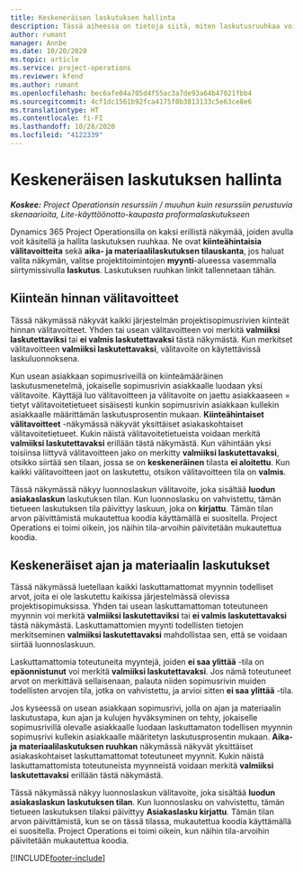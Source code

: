 ```yaml
---
title: Keskeneräisen laskutuksen hallinta
description: Tässä aiheessa on tietoja siitä, miten laskutusruuhkaa voidaan tarkastella ja käsitellä Project Operationsissa.
author: rumant
manager: Annbe
ms.date: 10/20/2020
ms.topic: article
ms.service: project-operations
ms.reviewer: kfend
ms.author: rumant
ms.openlocfilehash: bec6afe04a705d4f55ac3a7de93a64b47021fbb4
ms.sourcegitcommit: 4cf1dc1561b92fca4175f0b3813133c5e63ce8e6
ms.translationtype: HT
ms.contentlocale: fi-FI
ms.lasthandoff: 10/28/2020
ms.locfileid: "4122339"
---
```

# <a name="manage-the-billing-backlog"></a>Keskeneräisen laskutuksen hallinta

_**Koskee:** Project Operationsin resurssiin / muuhun kuin resurssiin perustuvia skenaarioita, Lite-käyttöönotto-kaupasta proformalaskutukseen_

Dynamics 365 Project Operationsilla on kaksi erillistä näkymää, joiden avulla voit käsitellä ja hallita laskutuksen ruuhkaa. Ne ovat **kiinteähintaisia välitavoitteita** sekä **aika- ja materiaalilaskutuksen tilauskanta**, jos haluat valita näkymän, valitse projektitoimintojen **myynti**-alueessa vasemmalla siirtymissivulla **laskutus**. Laskutuksen ruuhkan linkit tallennetaan tähän.

## <a name="fixed-price-milestones"></a>Kiinteän hinnan välitavoitteet

Tässä näkymässä näkyvät kaikki järjestelmän projektisopimusrivien kiinteät hinnan välitavoitteet. Yhden tai usean välitavoitteen voi merkitä **valmiiksi laskutettaviksi** tai **ei valmis laskutettavaksi** tästä näkymästä. Kun merkitset välitavoitteen **valmiiksi laskutettavaksi**, välitavoite on käytettävissä laskuluonnoksena.

Kun usean asiakkaan sopimusriveillä on kiinteämääräinen laskutusmenetelmä, jokaiselle sopimusrivin asiakkaalle luodaan yksi välitavoite. Käyttäjä luo välitavoitteen ja välitavoite on jaettu asiakkaaseen = tietyt välitavoitetietueet sisäisesti kunkin sopimusrivin asiakkaan kullekin asiakkaalle määrittämän laskutusprosentin mukaan. **Kiinteähintaiset välitavoitteet** -näkymässä näkyvät yksittäiset asiakaskohtaiset välitavoitetietueet. Kukin näistä välitavoitetietueista voidaan merkitä **valmiiksi laskutettavaksi** erillään tästä näkymästä. Kun vähintään yksi toisiinsa liittyvä välitavoitteen jako on merkitty **valmiiksi laskutettavaksi**, otsikko siirtää sen tilaan, jossa se on **keskeneräinen** tilasta **ei aloitettu**. Kun kaikki välitavoitteen jaot on laskutettu, otsikon välitavoitteen tila on **valmis**.

Tässä näkymässä näkyy luonnoslaskun välitavoite, joka sisältää **luodun asiakaslaskun** laskutuksen tilan. Kun luonnoslasku on vahvistettu, tämän tietueen laskutuksen tila päivittyy laskuun, joka on **kirjattu**. Tämän tilan arvon päivittämistä mukautettua koodia käyttämällä ei suositella. Project Operations ei toimi oikein, jos näihin tila-arvoihin päivitetään mukautettua koodia.

## <a name="time-and-material-billing-backlog"></a>Keskeneräiset ajan ja materiaalin laskutukset

Tässä näkymässä luetellaan kaikki laskuttamattomat myynnin todelliset arvot, joita ei ole laskutettu kaikissa järjestelmässä olevissa projektisopimuksissa. Yhden tai usean laskuttamattoman toteutuneen myynnin voi merkitä **valmiiksi laskutettaviksi** tai **ei valmis laskutettavaksi** tästä näkymästä. Laskuttamattomien myynti todellisten tietojen merkitseminen **valmiiksi laskutettavaksi** mahdollistaa sen, että se voidaan siirtää luonnoslaskuun.

Laskuttamattomia toteutuneita myyntejä, joiden **ei saa ylittää** -tila on **epäonnistunut** voi merkitä **valmiiksi laskutettavaksi**. Jos nämä toteutuneet arvot on merkittävä sellaisenaan, palauta niiden sopimusrivin muiden todellisten arvojen tila, jotka on vahvistettu, ja arvioi sitten **ei saa ylittää** -tila.

Jos kyseessä on usean asiakkaan sopimusrivi, jolla on ajan ja materiaalin laskutustapa, kun ajan ja kulujen hyväksyminen on tehty, jokaiselle sopimusrivillä olevalle asiakkaalle luodaan laskuttamaton todellisen myynnin sopimusrivi kullekin asiakkaalle määritetyn laskutusprosentin mukaan. **Aika- ja materiaalilaskutuksen ruuhkan** näkymässä näkyvät yksittäiset asiakaskohtaiset laskuttamattomat toteutuneet myynnit. Kukin näistä laskuttamattomista toteutuneista myynneistä voidaan merkitä **valmiiksi laskutettavaksi** erillään tästä näkymästä.

Tässä näkymässä näkyy luonnoslaskun välitavoite, joka sisältää **luodun asiakaslaskun** **laskutuksen tilan**. Kun luonnoslasku on vahvistettu, tämän tietueen laskutuksen tilaksi päivittyy **Asiakaslasku kirjattu**. Tämän tilan arvon päivittämistä, kun se on tässä tilassa, mukautettua koodia käyttämällä ei suositella. Project Operations ei toimi oikein, kun näihin tila-arvoihin päivitetään mukautettua koodia.


[!INCLUDE[footer-include](../includes/footer-banner.md)]